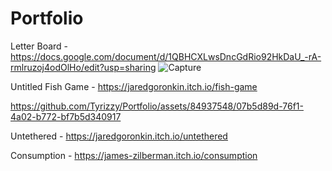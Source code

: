 # Portfolio
Letter Board - https://docs.google.com/document/d/1QBHCXLwsDncGdRio92HkDaU_-rA-rmlruzoj4odOlHo/edit?usp=sharing
![Capture](https://github.com/Tyrizzy/Portfolio/assets/84937548/7b086783-1be4-4c90-a7f1-78f10e72315b)

Untitled Fish Game - https://jaredgoronkin.itch.io/fish-game

https://github.com/Tyrizzy/Portfolio/assets/84937548/07b5d89d-76f1-4a02-b772-bf7b5d340917



Untethered - https://jaredgoronkin.itch.io/untethered

Consumption - https://james-zilberman.itch.io/consumption
